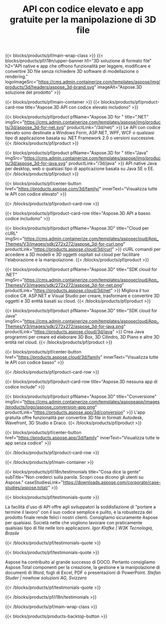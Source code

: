 ﻿---
title: API con codice elevato e app gratuite per la manipolazione di 3D file 
weight: 1460
url: /it/
description: Crea modifica e converti 3D file. Nessun 3D software di modellazione richiesto. Lavora con geometria, gerarchia di scene, mesh di condivisione o divisione, Oggetti Animati, Aggiungi una fotocamera di destinazione.
google_site_verification: pJzfspWbY9hmASAU3ozD0x1YVIt8rcjsmkvNtlT8jsM
---
{{< blocks/products/pf/main-wrap-class >}}
{{< blocks/products/pf/i18n/upper-banner h1="3D soluzione di formato file" h2="API native e app che offrono funzionalità per leggere, modificare e convertire 3D file senza richiedere 3D software di modellazione o rendering." logoImageSrc="https://cms.admin.containerize.com/templates/aspose/img/products/3d/headers/aspose_3d-brand.svg" imageAlt="Aspose.3D soluzione del prodotto" >}}

{{< blocks/products/pf/main-container >}}
{{< blocks/products/pf/product-card-row title="Aspose.3D API con codice elevato includono" >}}

{{< blocks/products/pf/product pfName="Aspose.3D for " title=".NET" imgSrc="https://cms.admin.containerize.com/templates/aspose/img/products/3d/aspose_3d-for-net.svg" productLink="/3d/net/" >}}
Le API con codice elevato sono destinate a Windows Form, ASP.NET, WPF, WCF o qualsiasi tipo di applicazione basata su .NET Framework 2.0 o versioni successive.
{{< /blocks/products/pf/product >}}

{{< blocks/products/pf/product pfName="Aspose.3D for " title="Java" imgSrc="https://cms.admin.containerize.com/templates/aspose/img/products/3d/aspose_3d-for-java.svg" productLink="/3d/java" >}}
API native Java per desktop, web o qualsiasi tipo di applicazione basata su Java SE o EE.
{{< /blocks/products/pf/product >}}

{{< blocks/products/pf/center-button href="https://products.aspose.com/3d/family/" innerText="Visualizza tutte le API con codice elevato" >}}

{{< /blocks/products/pf/product-card-row >}}

{{< blocks/products/pf/product-card-row title="Aspose.3D API a basso codice includono" >}}

{{< blocks/products/pf/product pfName="Aspose.3D" title="Cloud per cURL" imgSrc="https://cms.admin.containerize.com/templates/asposecloud/App_Themes/V3/images/sdk/272x272/aspose_3d-for-curl.png" productLink="https://products.aspose.cloud/3d/curl" >}}
cURL comandi per accedere a 3D modelli e 3D oggetti ospitati sul cloud per facilitare l'elaborazione e la manipolazione.
{{< /blocks/products/pf/product >}}

{{< blocks/products/pf/product pfName="Aspose.3D" title="SDK cloud for .NET" imgSrc="https://cms.admin.containerize.com/templates/asposecloud/App_Themes/V3/images/sdk/272x272/aspose_3d-for-net.png" productLink="https://products.aspose.cloud/3d/net" >}}
Migliora il tuo codice C#, ASP.NET e Visual Studio per creare, trasformare e convertire 3D oggetti e 3D entità basati su cloud.
{{< /blocks/products/pf/product >}}

{{< blocks/products/pf/product pfName="Aspose.3D" title="SDK cloud for Java" imgSrc="https://cms.admin.containerize.com/templates/asposecloud/App_Themes/V3/images/sdk/272x272/aspose_3d-for-java.png" productLink="https://products.aspose.cloud/3d/java" >}}
Crea Java programmi per creare ed elaborare 3D Box, 3D Cilindro, 3D Piano e altre 3D entità nel cloud.
{{< /blocks/products/pf/product >}}

{{< blocks/products/pf/center-button href="https://products.aspose.cloud/3d/family" innerText="Visualizza tutte le API con codice basso" >}}

{{< /blocks/products/pf/product-card-row >}}

{{< blocks/products/pf/product-card-row title="Aspose.3D nessuna app di codice include" >}}

{{< blocks/products/pf/product pfName="Aspose.3D" title="Conversione" imgSrc="https://cms.admin.containerize.com/templates/asposeapp/images/products/logo/aspose_conversion-app.png" productLink="https://products.aspose.app/3d/conversion" >}}
L'app gratuita offre funzionalità per convertire 3D file in formati Autodesk, Wavefront, 3D Studio e Draco.
{{< /blocks/products/pf/product >}}

{{< blocks/products/pf/center-button href="https://products.aspose.app/3d/family" innerText="Visualizza tutte le app senza codice" >}}

{{< /blocks/products/pf/product-card-row >}}

{{< /blocks/products/pf/main-container >}}

{{< blocks/products/pf/i18n/testimonials title="Cosa dice la gente" subTitle="Non crederci sulla parola. Scopri cosa dicono gli utenti su Aspose." caseStudiesLink="https://downloads.aspose.com/corporate/case-studies/aspose.total/" >}}

{{< blocks/products/pf/testimonials-quote >}}
<p class="first">
 La facilità d'uso di API offre agli sviluppatori la soddisfazione di "portare a termine il lavoro" con il suo codice semplice e pulito, e la robustezza del prodotto finale rende felici i nostri clienti. Consigliamo sicuramente Aspose per qualsiasi. Società nette che vogliono lavorare con praticamente qualsiasi tipo di file nelle loro applicazioni.
 <em>
  Igor Klafke | W3K Tecnologia, Brasile
 </em>
</p>

{{< /blocks/products/pf/testimonials-quote >}}

{{< blocks/products/pf/testimonials-quote >}}
<p class="second">
 Aspose ha contribuito al grande successo di DOCO. Pertanto consigliamo Aspose.Total componenti per la creazione, la gestione e la manipolazione di documenti di Word, fogli di Excel, PDF o presentazioni di PowerPoint.
 <em>
  Stefan Studer | nowhow soluzioni AG, Svizzera
 </em>
</p>

{{< /blocks/products/pf/testimonials-quote >}}

{{< /blocks/products/pf/i18n/testimonials >}}

{{< /blocks/products/pf/main-wrap-class >}}

{{< blocks/products/products-backtop-button >}}